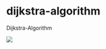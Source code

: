 # dijkstra-algorithm
Dijkstra-Algorithm

![]([name-of-giphy.gif](https://github.com/splinestein/dijkstra-algorithm/blob/main/shortest_path_algorithm_splinestein_gif.gif?raw=true)https://github.com/splinestein/dijkstra-algorithm/blob/main/shortest_path_algorithm_splinestein_gif.gif?raw=true)
